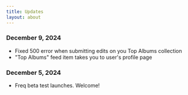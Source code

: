 ```yaml
---
title: Updates
layout: about
---
```


### December 9, 2024
- Fixed 500 error when submitting edits on you Top Albums collection
- "Top Albums" feed item takes you to user's profile page

### December 5, 2024
- Freq beta test launches. Welcome!